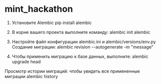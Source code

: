 # mint_hackathon

1) Установите Alembic
pip install alembic

2) В корне вашего проекта выполните команду:
alembic init alembic

3) Настройте файл конфигурации alembic.ini и alembic/versions/env.py
Создание миграции:
alembic revision --autogenerate -m "message"

4) Чтобы применить миграцию к базе данных, выполните:
alembic upgrade head

Просмотр истории миграций: чтобы увидеть все примененные миграции
alembic history
